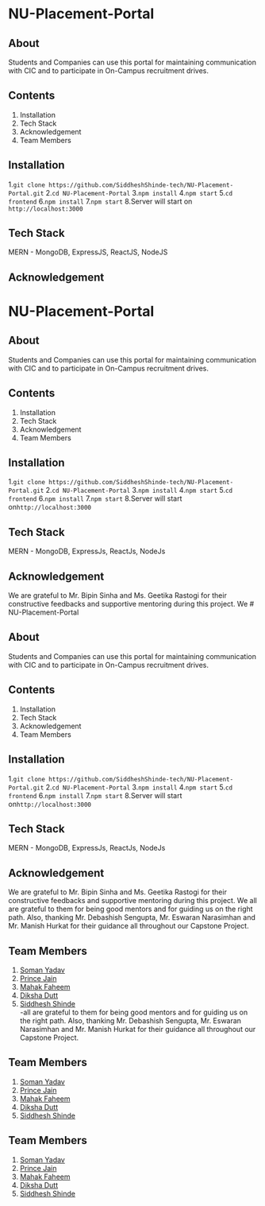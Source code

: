 # NU-Placement-Portal

## About
Students and Companies can use this portal for maintaining communication with CIC and to participate in On-Campus recruitment drives.

## Contents
1. Installation
2. Tech Stack
3. Acknowledgement
4. Team Members

## Installation
1.```git clone https://github.com/SiddheshShinde-tech/NU-Placement-Portal.git```
2.```cd NU-Placement-Portal```
3.```npm install```
4.```npm start```
5.```cd frontend```
6.```npm install```
7.```npm start```
8.Server will start on ```http://localhost:3000```

## Tech Stack
MERN - MongoDB, ExpressJS, ReactJS, NodeJS

## Acknowledgement
# NU-Placement-Portal

## About
Students and Companies can use this portal for maintaining communication with CIC and to participate in On-Campus recruitment drives.

## Contents
1. Installation
2. Tech Stack
3. Acknowledgement
4. Team Members

## Installation
1.```git clone https://github.com/SiddheshShinde-tech/NU-Placement-Portal.git```
2.```cd NU-Placement-Portal```
3.```npm install```
4.```npm start```
5.```cd frontend```
6.```npm install```
7.```npm start```
8.Server will start on```http://localhost:3000```

## Tech Stack
MERN - MongoDB, ExpressJs, ReactJs, NodeJs

## Acknowledgement
We are grateful to Mr. Bipin Sinha and Ms. Geetika Rastogi for their constructive feedbacks and supportive mentoring during this project. We # NU-Placement-Portal

## About
Students and Companies can use this portal for maintaining communication with CIC and to participate in On-Campus recruitment drives.

## Contents
1. Installation
2. Tech Stack
3. Acknowledgement
4. Team Members

## Installation
1.```git clone https://github.com/SiddheshShinde-tech/NU-Placement-Portal.git```
2.```cd NU-Placement-Portal```
3.```npm install```
4.```npm start```
5.```cd frontend```
6.```npm install```
7.```npm start```
8.Server will start on```http://localhost:3000```

## Tech Stack
MERN - MongoDB, ExpressJs, ReactJs, NodeJs

## Acknowledgement
We are grateful to Mr. Bipin Sinha and Ms. Geetika Rastogi for their constructive feedbacks and supportive mentoring during this project. We all are grateful to them for being good mentors and for guiding us on the right path. Also, thanking Mr. Debashish Sengupta, Mr. Eswaran Narasimhan and Mr. Manish Hurkat for their guidance all throughout our Capstone Project.


## Team Members
1. <a href="https://github.com/somanyadav">Soman Yadav</a> 
2. <a href="https://github.com/princ1211">Prince Jain</a> 
3. <a href="https://github.com/mahakfaheem">Mahak Faheem</a> 
4. <a href="https://github.com/dikshadutt08">Diksha Dutt</a> 
5. <a href="https://github.com/SiddheshShinde-tech">Siddhesh Shinde</a>  
-all are grateful to them for being good mentors and for guiding us on the right path. Also, thanking Mr. Debashish Sengupta, Mr. Eswaran Narasimhan and Mr. Manish Hurkat for their guidance all throughout our Capstone Project.


## Team Members
1. <a href="https://github.com/somanyadav">Soman Yadav</a> 
2. <a href="https://github.com/princ1211">Prince Jain</a> 
3. <a href="https://github.com/mahakfaheem">Mahak Faheem</a> 
4. <a href="https://github.com/dikshadutt08">Diksha Dutt</a> 
5. <a href="https://github.com/SiddheshShinde-tech">Siddhesh Shinde</a>  



## Team Members
1. <a href="https://github.com/somanyadav">Soman Yadav</a> 
2. <a href="https://github.com/princ1211">Prince Jain</a> 
3. <a href="https://github.com/mahakfaheem">Mahak Faheem</a> 
4. <a href="https://github.com/dikshadutt08">Diksha Dutt</a> 
5. <a href="https://github.com/SiddheshShinde-tech">Siddhesh Shinde</a>  
